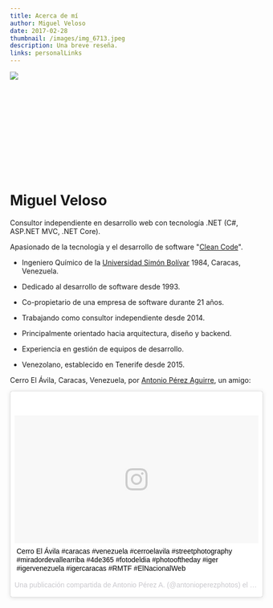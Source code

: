 ```yaml
---
title: Acerca de mí
author: Miguel Veloso
date: 2017-02-28
thumbnail: /images/img_6713.jpeg
description: Una breve reseña.
links: personalLinks
---
```


<div>
<div class="image-cropper" style="width: 200px; height: 200px;">
	<img src="https://s.gravatar.com/avatar/f1bbbfb5807b2ac46cd38e78cc703aee?s=200" />
</div>

# Miguel Veloso

Consultor independiente en desarrollo web con tecnología .NET (C#, ASP.NET MVC, .NET Core).

Apasionado de la tecnología y el desarrollo de software "[Clean Code](https://en.wiktionary.org/wiki/clean_code)".

* Ingeniero Químico de la [Universidad Simón Bolívar](http://www.usb.ve/) 1984, Caracas, Venezuela.

* Dedicado al desarrollo de software desde 1993.

* Co-propietario de una empresa de software durante 21 años.

* Trabajando como consultor independiente desde 2014.

* Principalmente orientado hacia arquitectura, diseño y backend.

* Experiencia en gestión de equipos de desarrollo.

* Venezolano, establecido en Tenerife desde 2015.

</div>

Cerro El Ávila, Caracas, Venezuela, por [Antonio Pérez Aguirre](https://www.instagram.com/antonioperezphotos), un amigo:

<blockquote class="instagram-media" data-instgrm-captioned data-instgrm-version="7" style=" background:#FFF; border:0; border-radius:3px; box-shadow:0 0 1px 0 rgba(0,0,0,0.5),0 1px 10px 0 rgba(0,0,0,0.15); margin: 1px; max-width:783px; padding:0; width:99.375%; width:-webkit-calc(100% - 2px); width:calc(100% - 2px);"><div style="padding:8px;"> <div style=" background:#F8F8F8; line-height:0; margin-top:40px; padding:26.15740740740741% 0; text-align:center; width:100%;"> <div style=" background:url(data:image/png;base64,iVBORw0KGgoAAAANSUhEUgAAACwAAAAsCAMAAAApWqozAAAABGdBTUEAALGPC/xhBQAAAAFzUkdCAK7OHOkAAAAMUExURczMzPf399fX1+bm5mzY9AMAAADiSURBVDjLvZXbEsMgCES5/P8/t9FuRVCRmU73JWlzosgSIIZURCjo/ad+EQJJB4Hv8BFt+IDpQoCx1wjOSBFhh2XssxEIYn3ulI/6MNReE07UIWJEv8UEOWDS88LY97kqyTliJKKtuYBbruAyVh5wOHiXmpi5we58Ek028czwyuQdLKPG1Bkb4NnM+VeAnfHqn1k4+GPT6uGQcvu2h2OVuIf/gWUFyy8OWEpdyZSa3aVCqpVoVvzZZ2VTnn2wU8qzVjDDetO90GSy9mVLqtgYSy231MxrY6I2gGqjrTY0L8fxCxfCBbhWrsYYAAAAAElFTkSuQmCC); display:block; height:44px; margin:0 auto -44px; position:relative; top:-22px; width:44px;"></div></div> <p style=" margin:8px 0 0 0; padding:0 4px;"> <a href="https://www.instagram.com/p/BO19bBWFnaZ/" style=" color:#000; font-family:Arial,sans-serif; font-size:14px; font-style:normal; font-weight:normal; line-height:17px; text-decoration:none; word-wrap:break-word;" target="_blank">Cerro El Ávila #caracas #venezuela #cerroelavila #streetphotography #miradordevallearriba #4de365 #fotodeldia #photooftheday #iger #igervenezuela #igercaracas #RMTF #ElNacionalWeb</a></p> <p style=" color:#c9c8cd; font-family:Arial,sans-serif; font-size:14px; line-height:17px; margin-bottom:0; margin-top:8px; overflow:hidden; padding:8px 0 7px; text-align:center; text-overflow:ellipsis; white-space:nowrap;">Una publicación compartida de Antonio Pérez A. (@antonioperezphotos) el <time style=" font-family:Arial,sans-serif; font-size:14px; line-height:17px;" datetime="2017-01-04T12:52:14+00:00">4 de Ene de 2017 a la(s) 4:52 PST</time></p></div></blockquote> <script async defer src="//platform.instagram.com/en_US/embeds.js"></script>